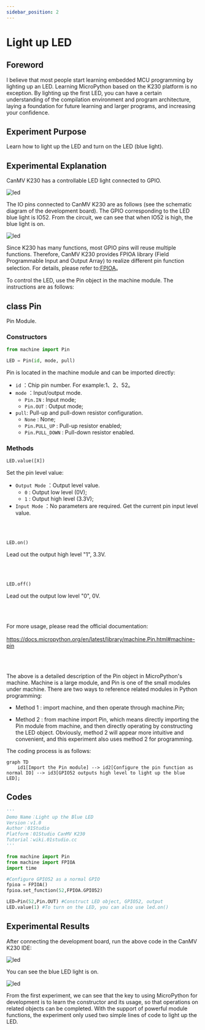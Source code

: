 ```yaml
---
sidebar_position: 2
---
```


# Light up LED

## Foreword
I believe that most people start learning embedded MCU programming by lighting up an LED. Learning MicroPython based on the K230 platform is no exception. By lighting up the first LED, you can have a certain understanding of the compilation environment and program architecture, laying a foundation for future learning and larger programs, and increasing your confidence.

## Experiment Purpose
Learn how to light up the LED and turn on the LED (blue light).

## Experimental Explanation

CanMV K230 has a controllable LED light connected to GPIO.

![led](./img/led/led1.png)

The IO pins connected to CanMV K230 are as follows (see the schematic diagram of the development board). The GPIO corresponding to the LED blue light is IO52. From the circuit, we can see that when IO52 is high, the blue light is on.

![led](./img/led/led2.png)

Since K230 has many functions, most GPIO pins will reuse multiple functions. Therefore, CanMV K230 provides FPIOA library (Field Programmable Input and Output Array) to realize different pin function selection. For details, please refer to:[FPIOA](https://developer.canaan-creative.com/k230_canmv/en/main/api/machine/K230_CanMV_FPIOA_API_Manual.html)。

To control the LED, use the Pin object in the machine module. The instructions are as follows:

## class Pin

Pin Module.

### Constructors

```python
from machine import Pin

LED = Pin(id, mode, pull)
```

Pin is located in the machine module and can be imported directly:

- `id` ：Chip pin number. For example:1、2、52。
- `mode` ：Input/output mode.
    - `Pin.IN` : Input mode;
    - `Pin.OUT` : Output mode;   
- `pull`: Pull-up and pull-down resistor configuration.
    - `None` : None;
    - `Pin.PULL_UP` : Pull-up resistor enabled;
    - `Pin.PULL_DOWN` : Pull-down resistor enabled.


### Methods
```python
LED.value([X])
```
Set the pin level value:
- `Output Mode` ：Output level value.
    - `0` : Output low level (0V);
    - `1` : Output high level (3.3V);
- `Input Mode` ：No parameters are required. Get the current pin input level value.

<br></br>

```python
LED.on()
```
Lead out the output high level "1", 3.3V.

<br></br>

```python
LED.off()
```

Lead out the output low level "0", 0V.

<br></br>

For more usage, please read the official documentation: <br></br>
https://docs.micropython.org/en/latest/library/machine.Pin.html#machine-pin


<br></br>

The above is a detailed description of the Pin object in MicroPython's machine. Machine is a large module, and Pin is one of the small modules under machine. There are two ways to reference related modules in Python programming:

- Method 1 : import machine, and then operate through machine.Pin;

- Method 2 : from machine import Pin, which means directly importing the Pin module from machine, and then directly operating by constructing the LED object. Obviously, method 2 will appear more intuitive and convenient, and this experiment also uses method 2 for programming.

The coding process is as follows:

```mermaid
graph TD
    id1[Import the Pin module] --> id2[Configure the pin function as normal IO] --> id3[GPIO52 outputs high level to light up the blue LED];
```

## Codes

```python
'''
Demo Name：Light up the Blue LED
Version：v1.0
Author：01Studio
Platform：01Studio CanMV K230
Tutorial：wiki.01studio.cc
'''

from machine import Pin 
from machine import FPIOA
import time

#Configure GPIO52 as a normal GPIO
fpioa = FPIOA()
fpioa.set_function(52,FPIOA.GPIO52)

LED=Pin(52,Pin.OUT) #Construct LED object, GPIO52, output
LED.value(1) #To turn on the LED, you can also use led.on()

```

## Experimental Results

After connecting the development board, run the above code in the CanMV K230 IDE:

![led](./img/led/led3.png)

You can see the blue LED light is on.

![led](./img/led/led1.png)

From the first experiment, we can see that the key to using MicroPython for development is to learn the constructor and its usage, so that operations on related objects can be completed. With the support of powerful module functions, the experiment only used two simple lines of code to light up the LED.